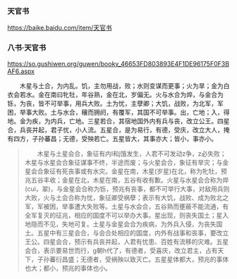 ### 天官书
https://baike.baidu.com/item/天官书

### 八书·天官书
https://so.gushiwen.org/guwen/bookv_46653FD803893E4F1DE96175F0F3BAF6.aspx

　　木星与土合，为内乱。饥，主勿用战，败；水则变谋而更事；火为旱；金为白衣会若水。金在南曰牝牡，年谷熟，金在北，岁偏无。火与水合为焠，与金合为铄，为丧，皆不可举事，用兵大败。土为忧，主孽卿；大饥，战败，为北军，军困，举事大败。土与水合，穰而拥阏，有覆军，其国不可举事。出，亡地；入，得地。金为疾，为内兵，亡地。三星若合，其宿地国外内有兵与丧，改立公王。四星合，兵丧并起，君子忧，小人流。五星合，是为易行，有德，受庆，改立大人，掩有四方，子孙蕃昌；无德，受殃若亡。五星皆大，其事亦大；皆小，事亦小。
>　　木星与土星会合，象征有内l和j饿发生，人君不可发动z争，z必失败；木星与水星会合象征谋事不终，半途而废；与火星会合，象征有旱灾；与金星会合象征有死丧事或有水灾。金星在南，木星(岁星)在北，称为牝牡，预兆五谷丰收；金星在北，木星在南，五谷有收有歉。火星与水星会合称为焠(cuì，翠)，与金星会合称为铄，预兆有丧事，都不可举行大事，对敌用兵则大败，火与土会合称为忧，象征卿受祸孽；表示有大饥，战败、成为败北之军，军被困，举事遭大失败等。土星与水会合，五谷熟而壅蔽不能流通，有全军复灭的征兆，相应的国度不可以举办大事。星出现，则丧失国土；星入地隐而不见，失地可复。土星与金星会合为疾病，为外兵入侵，为丧失国土。五星中有三星会合，与会合处相应的国度，内外有战事和丧事，要改立王公。四星会合，预示有兵丧并起，人君有忧患、百姓有流移的灾难。五星会合，表示要易世而行，g朝h代了，有德者，受喜庆，改立君主，占有天下，子孙蕃衍昌盛；无德者，受祸殃以致灭亡。五星星体都大，预兆的事体也大；都小，预兆的事体也小。

